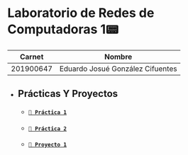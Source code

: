 # **Laboratorio de Redes de Computadoras 1📟**

 **Carnet** | **Nombre** |
| ------ | ------ |
| 201900647 | Eduardo Josué González Cifuentes |

- ## Prácticas Y Proyectos
    - #### [`💾 Práctica 1`](./Practica1/)
    - #### [`💾 Práctica 2`](./Practica2/)
    - #### [`💾 Proyecto 1`](./Proyecto1/)
